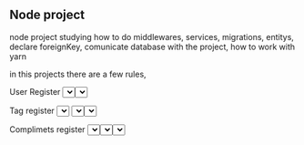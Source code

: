 ## Node project
node project
studying how to do  middlewares, services, migrations, entitys, declare foreignKey, comunicate database with the project, 
how to work with yarn 

in this projects there are a few rules, 

User Register
<select>[x]the user needs to be authenticated to make a compliment
<select>[x]is not allowed to register two users with the same email, nor with no email

Tag register
<select>[x]only adms can register</select>
<select>[x]only possible to register a tag with name
<select>[x] not allowed to register tags with same name

Complimets register
<select>[] not allowed to register a compliment for myself
<select>[]only possible to make compliments for valid users
<select>[]the user need to be register in the aplication
